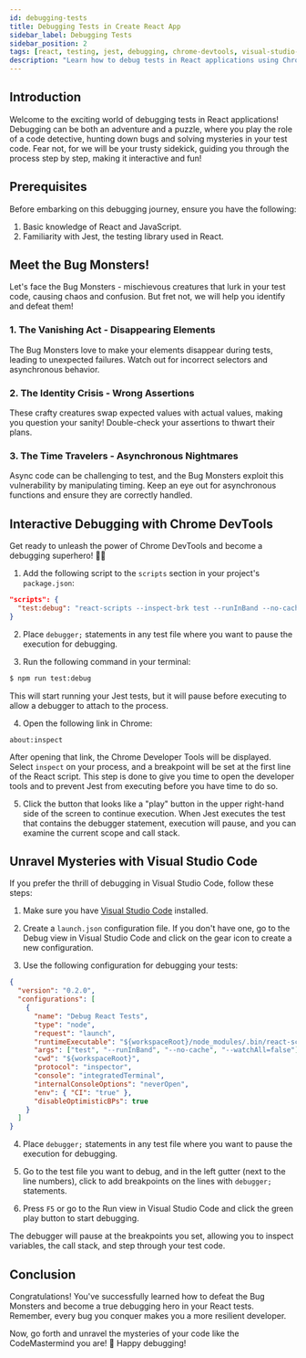 ```yaml
---
id: debugging-tests
title: Debugging Tests in Create React App
sidebar_label: Debugging Tests
sidebar_position: 2
tags: [react, testing, jest, debugging, chrome-devtools, visual-studio-code, react-testing-library, react-testing, react-app, create-react-app, cypress, jest-dom, react-dom, react-scripts, react-test-renderer, react-testing-library, testing-library, jest, debugging, chrome-devtools, visual-studio-code, react-testing-library, react-testing, react-app, create-react-app, cypress, jest-dom, react-dom, react-scripts, react-test-renderer, react-testing-library, testing-library, jest]
description: "Learn how to debug tests in React applications using Chrome DevTools and Visual Studio Code. Uncover the mysteries of debugging and defeat the Bug Monsters in your test code!"
---
```


## Introduction

Welcome to the exciting world of debugging tests in React applications! Debugging can be both an adventure and a puzzle, where you play the role of a code detective, hunting down bugs and solving mysteries in your test code. Fear not, for we will be your trusty sidekick, guiding you through the process step by step, making it interactive and fun!

## Prerequisites

Before embarking on this debugging journey, ensure you have the following:

1. Basic knowledge of React and JavaScript.
2. Familiarity with Jest, the testing library used in React.

## Meet the Bug Monsters!

Let's face the Bug Monsters - mischievous creatures that lurk in your test code, causing chaos and confusion. But fret not, we will help you identify and defeat them!

### 1. The Vanishing Act - Disappearing Elements

The Bug Monsters love to make your elements disappear during tests, leading to unexpected failures. Watch out for incorrect selectors and asynchronous behavior.

### 2. The Identity Crisis - Wrong Assertions

These crafty creatures swap expected values with actual values, making you question your sanity! Double-check your assertions to thwart their plans.

### 3. The Time Travelers - Asynchronous Nightmares

Async code can be challenging to test, and the Bug Monsters exploit this vulnerability by manipulating timing. Keep an eye out for asynchronous functions and ensure they are correctly handled.

## Interactive Debugging with Chrome DevTools

Get ready to unleash the power of Chrome DevTools and become a debugging superhero! 🦸‍♂️

1. Add the following script to the `scripts` section in your project's `package.json`:

```json
"scripts": {
  "test:debug": "react-scripts --inspect-brk test --runInBand --no-cache"
}
```

2. Place `debugger;` statements in any test file where you want to pause the execution for debugging.

3. Run the following command in your terminal:

```sh
$ npm run test:debug
```

This will start running your Jest tests, but it will pause before executing to allow a debugger to attach to the process.

4. Open the following link in Chrome:

```
about:inspect
```

After opening that link, the Chrome Developer Tools will be displayed. Select `inspect` on your process, and a breakpoint will be set at the first line of the React script. This step is done to give you time to open the developer tools and to prevent Jest from executing before you have time to do so.

5. Click the button that looks like a "play" button in the upper right-hand side of the screen to continue execution. When Jest executes the test that contains the debugger statement, execution will pause, and you can examine the current scope and call stack.

## Unravel Mysteries with Visual Studio Code

If you prefer the thrill of debugging in Visual Studio Code, follow these steps:

1. Make sure you have [Visual Studio Code](https://code.visualstudio.com) installed.

2. Create a `launch.json` configuration file. If you don't have one, go to the Debug view in Visual Studio Code and click on the gear icon to create a new configuration.

3. Use the following configuration for debugging your tests:

```json
{
  "version": "0.2.0",
  "configurations": [
    {
      "name": "Debug React Tests",
      "type": "node",
      "request": "launch",
      "runtimeExecutable": "${workspaceRoot}/node_modules/.bin/react-scripts",
      "args": ["test", "--runInBand", "--no-cache", "--watchAll=false"],
      "cwd": "${workspaceRoot}",
      "protocol": "inspector",
      "console": "integratedTerminal",
      "internalConsoleOptions": "neverOpen",
      "env": { "CI": "true" },
      "disableOptimisticBPs": true
    }
  ]
}
```

4. Place `debugger;` statements in any test file where you want to pause the execution for debugging.

5. Go to the test file you want to debug, and in the left gutter (next to the line numbers), click to add breakpoints on the lines with `debugger;` statements.

6. Press `F5` or go to the Run view in Visual Studio Code and click the green play button to start debugging.

The debugger will pause at the breakpoints you set, allowing you to inspect variables, the call stack, and step through your test code.

## Conclusion

Congratulations! You've successfully learned how to defeat the Bug Monsters and become a true debugging hero in your React tests. Remember, every bug you conquer makes you a more resilient developer.

Now, go forth and unravel the mysteries of your code like the CodeMastermind you are! 🚀 Happy debugging!
